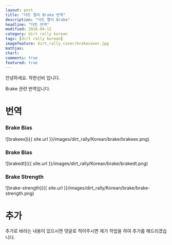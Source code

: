 ```yaml
---
layout: post
title: "더트 랠리 Brake 번역"
description: "더트 랠리 Brake"
headline: "더트 번역"
modified: 2016-04-12
category: dirt rally korean
tags: [dirt rally korean]
imagefeature: dirt_rally_cover/brakecover.jpg
mathjax: 
chart: 
comments: true
featured: true
---
```


안녕하세요. 착한선비 입니다.

Brake 관련 번역입니다.

# 번역

### Brake Bias
![brakeex]({{ site.url }}/images/dirt_rally/Korean/brake/brakeex.png)



### Brake Bias
![brakedt]({{ site.url }}/images/dirt_rally/Korean/brake/brakedt.png)



### Brake Strength
![brake-strength]({{ site.url }}/images/dirt_rally/Korean/brake/brake-strength.png)


# 추가

추가로 바라는 내용이 있으시면 댓글로 적어주시면 제가 작업을 하여 추가를 해드리겠습니다.
